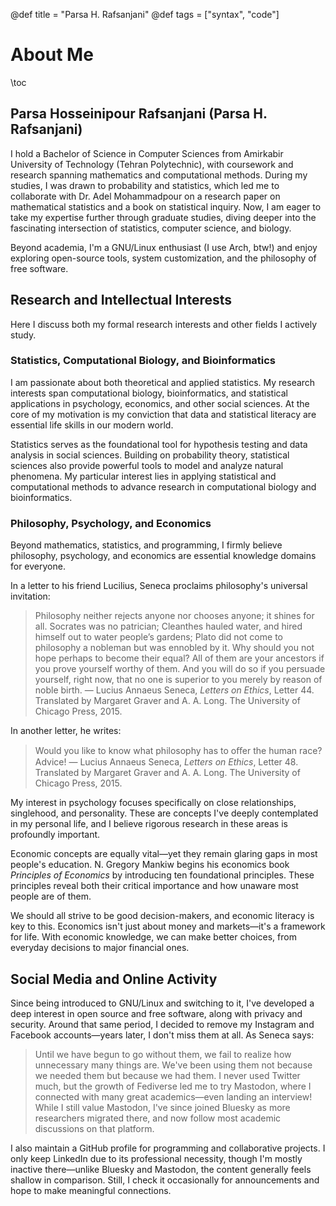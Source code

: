 @def title = "Parsa H. Rafsanjani"
@def tags = ["syntax", "code"]

# About Me

\toc

## Parsa Hosseinipour Rafsanjani (Parsa H. Rafsanjani)

I hold a Bachelor of Science in Computer Sciences from Amirkabir University of Technology (Tehran Polytechnic),
with coursework and research spanning mathematics and computational methods.
During my studies, I was drawn to probability and statistics,
which led me to collaborate with Dr. Adel Mohammadpour on a research paper on mathematical statistics and a book on statistical inquiry.
Now, I am eager to take my expertise further through graduate studies,
diving deeper into the fascinating intersection of statistics, computer science, and biology.

Beyond academia, I'm a GNU/Linux enthusiast (I use Arch, btw!) and enjoy exploring open-source tools,
system customization, and the philosophy of free software.

## Research and Intellectual Interests

Here I discuss both my formal research interests and other fields I actively study.

### Statistics, Computational Biology, and Bioinformatics

I am passionate about both theoretical and applied statistics.
My research interests span computational biology, bioinformatics, and statistical applications in psychology, economics, and other social sciences.
At the core of my motivation is my conviction that data and statistical literacy are essential life skills in our modern world.

Statistics serves as the foundational tool for hypothesis testing and data analysis in social sciences.
Building on probability theory, statistical sciences also provide powerful tools to model and analyze natural phenomena.
My particular interest lies in applying statistical and computational methods to advance research in computational biology and bioinformatics.

### Philosophy, Psychology, and Economics

Beyond mathematics, statistics, and programming, I firmly believe philosophy, psychology, and economics are essential knowledge domains for everyone.

In a letter to his friend Lucilius, Seneca proclaims philosophy's universal invitation:
> Philosophy neither rejects anyone nor chooses anyone; it shines
> for all. Socrates was no patrician; Cleanthes hauled water, and hired
> himself out to water people’s gardens; Plato did not come to philosophy
> a nobleman but was ennobled by it. Why should you not hope
> perhaps to become their equal? All of them are your ancestors if you
> prove yourself worthy of them. And you will do so if you persuade
> yourself, right now, that no one is superior to you merely by reason
> of noble birth.
― Lucius Annaeus Seneca, *Letters on Ethics*, Letter 44. Translated by Margaret Graver and A. A. Long. The University of Chicago Press, 2015.

In another letter, he writes:
> Would you like to know what philosophy has to oﬀer the human race? Advice!
― Lucius Annaeus Seneca, *Letters on Ethics*, Letter 48. Translated by Margaret Graver and A. A. Long. The University of Chicago Press, 2015.

My interest in psychology focuses specifically on close relationships, singlehood, and personality. These are concepts I've deeply contemplated in my personal life, and I believe rigorous research in these areas is profoundly important.

Economic concepts are equally vital—yet they remain glaring gaps in most people's education.
N. Gregory Mankiw begins his economics book *Principles of Economics* by introducing ten foundational principles. These principles reveal both their critical importance and how unaware most people are of them.

We should all strive to be good decision-makers, and economic literacy is key to this. Economics isn't just about money and markets—it's a framework for life. With economic knowledge, we can make better choices, from everyday decisions to major financial ones.

## Social Media and Online Activity

Since being introduced to GNU/Linux and switching to it, I've developed a deep interest in open source and free software, along with privacy and security.
Around that same period, I decided to remove my Instagram and Facebook accounts—years later, I don't miss them at all.
As Seneca says:
> Until we have begun to go without them, we fail to realize how unnecessary many things are. We've been using them not because we needed them but because we had them.
I never used Twitter much, but the growth of Fediverse led me to try Mastodon, where I connected with many great academics—even landing an interview!
While I still value Mastodon, I've since joined Bluesky as more researchers migrated there, and now follow most academic discussions on that platform.

I also maintain a GitHub profile for programming and collaborative projects.
I only keep LinkedIn due to its professional necessity, though I'm mostly inactive there—unlike Bluesky and Mastodon, the content generally feels shallow in comparison.
Still, I check it occasionally for announcements and hope to make meaningful connections.
